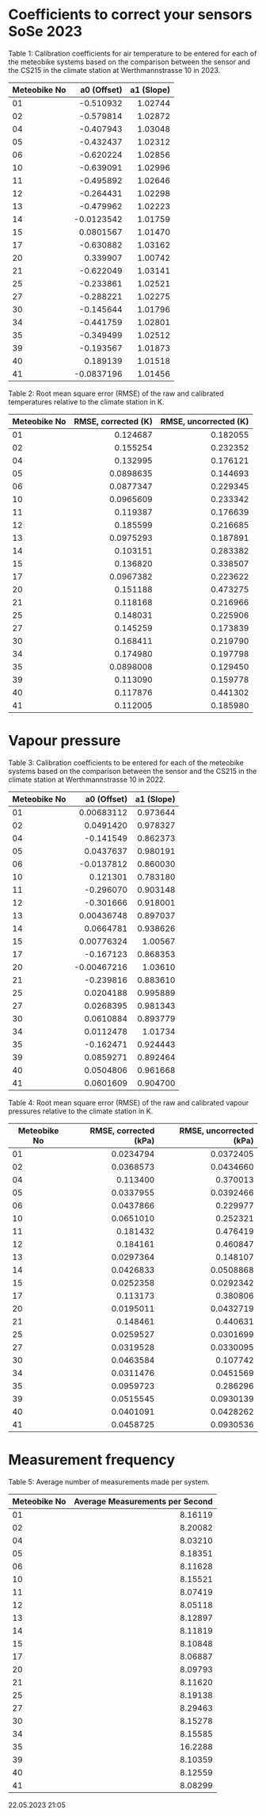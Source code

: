 Coefficients to correct your sensors SoSe 2023
====================================================

Table 1: Calibration coefficients for air temperature to be entered for each of the meteobike systems based on the comparison between the sensor and the CS215 in the climate station at Werthmannstrasse 10 in 2023. 

| Meteobike No | a0 (Offset) | a1 (Slope) | 
| --- | ---: | ---: | 
| 01 |     -0.510932 |       1.02744 |
| 02 |     -0.579814 |       1.02872 |
| 04 |     -0.407943 |       1.03048 |
| 05 |     -0.432437 |       1.02312 |
| 06 |     -0.620224 |       1.02856 |
| 10 |     -0.639091 |       1.02996 |
| 11 |     -0.495892 |       1.02646 |
| 12 |     -0.264431 |       1.02298 |
| 13 |     -0.479962 |       1.02223 |
| 14 |    -0.0123542 |       1.01759 |
| 15 |     0.0801567 |       1.01470 |
| 17 |     -0.630882 |       1.03162 |
| 20 |      0.339907 |       1.00742 |
| 21 |     -0.622049 |       1.03141 |
| 25 |     -0.233861 |       1.02521 |
| 27 |     -0.288221 |       1.02275 |
| 30 |     -0.145644 |       1.01796 |
| 34 |     -0.441759 |       1.02801 |
| 35 |     -0.349499 |       1.02512 |
| 39 |     -0.193567 |       1.01873 |
| 40 |      0.189139 |       1.01518 |
| 41 |    -0.0837196 |       1.01456 |

Table 2: Root mean square error (RMSE) of the raw and calibrated temperatures relative to the climate station in K.

| Meteobike No | RMSE, corrected (K) | RMSE, uncorrected (K) | 
| --- | ---: | ---: |
| 01 |      0.124687 |      0.182055 |
| 02 |      0.155254 |      0.232352 |
| 04 |      0.132995 |      0.176121 |
| 05 |     0.0898635 |      0.144693 |
| 06 |     0.0877347 |      0.229345 |
| 10 |     0.0965609 |      0.233342 |
| 11 |      0.119387 |      0.176639 |
| 12 |      0.185599 |      0.216685 |
| 13 |     0.0975293 |      0.187891 |
| 14 |      0.103151 |      0.283382 |
| 15 |      0.136820 |      0.338507 |
| 17 |     0.0967382 |      0.223622 |
| 20 |      0.151188 |      0.473275 |
| 21 |      0.118168 |      0.216966 |
| 25 |      0.148031 |      0.225906 |
| 27 |      0.145259 |      0.173839 |
| 30 |      0.168411 |      0.219790 |
| 34 |      0.174980 |      0.197798 |
| 35 |     0.0898008 |      0.129450 |
| 39 |      0.113090 |      0.159778 |
| 40 |      0.117876 |      0.441302 |
| 41 |      0.112005 |      0.185980 |

Vapour pressure
====================================================

Table 3: Calibration coefficients to be entered for each of the meteobike systems based on the comparison between the sensor and the CS215 in the climate station at Werthmannstrasse 10 in 2022.

| Meteobike No | a0 (Offset) | a1 (Slope) | 
| --- | ---: | ---: 
| 01 |    0.00683112 |      0.973644 |
| 02 |     0.0491420 |      0.978327 |
| 04 |     -0.141549 |      0.862373 |
| 05 |     0.0437637 |      0.980191 |
| 06 |    -0.0137812 |      0.860030 |
| 10 |      0.121301 |      0.783180 |
| 11 |     -0.296070 |      0.903148 |
| 12 |     -0.301666 |      0.918001 |
| 13 |    0.00436748 |      0.897037 |
| 14 |     0.0664781 |      0.938626 |
| 15 |    0.00776324 |       1.00567 |
| 17 |     -0.167123 |      0.868353 |
| 20 |   -0.00467216 |       1.03610 |
| 21 |     -0.239816 |      0.883610 |
| 25 |     0.0204188 |      0.995889 |
| 27 |     0.0268395 |      0.981343 |
| 30 |     0.0610884 |      0.893779 |
| 34 |     0.0112478 |       1.01734 |
| 35 |     -0.162471 |      0.924443 |
| 39 |     0.0859271 |      0.892464 |
| 40 |     0.0504806 |      0.961668 |
| 41 |     0.0601609 |      0.904700 |

Table 4: Root mean square error (RMSE) of the raw and calibrated vapour pressures relative to the climate station in K.

| Meteobike No | RMSE, corrected (kPa) | RMSE, uncorrected (kPa) | 
| --- | ---: | ---: |
| 01 |     0.0234794 |     0.0372405 |
| 02 |     0.0368573 |     0.0434660 |
| 04 |      0.113400 |      0.370013 |
| 05 |     0.0337955 |     0.0392466 |
| 06 |     0.0437866 |      0.229977 |
| 10 |     0.0651010 |      0.252321 |
| 11 |      0.181432 |      0.476419 |
| 12 |      0.184161 |      0.460847 |
| 13 |     0.0297364 |      0.148107 |
| 14 |     0.0426833 |     0.0508868 |
| 15 |     0.0252358 |     0.0292342 |
| 17 |      0.113173 |      0.380806 |
| 20 |     0.0195011 |     0.0432719 |
| 21 |      0.148461 |      0.440631 |
| 25 |     0.0259527 |     0.0301699 |
| 27 |     0.0319528 |     0.0330095 |
| 30 |     0.0463584 |      0.107742 |
| 34 |     0.0311476 |     0.0451569 |
| 35 |     0.0959723 |      0.286296 |
| 39 |     0.0515545 |     0.0930139 |
| 40 |     0.0401091 |     0.0428262 |
| 41 |     0.0458725 |     0.0930536 |


Measurement frequency
===========================

Table 5: Average number of measurements made per system.

| Meteobike No | Average Measurements per Second |
| --- | ---: |
| 01 |       8.16119 |
| 02 |       8.20082 |
| 04 |       8.03210 |
| 05 |       8.18351 |
| 06 |       8.11628 |
| 10 |       8.15521 |
| 11 |       8.07419 |
| 12 |       8.05118 |
| 13 |       8.12897 |
| 14 |       8.11819 |
| 15 |       8.10848 |
| 17 |       8.06887 |
| 20 |       8.09793 |
| 21 |       8.11620 |
| 25 |       8.19138 |
| 27 |       8.29463 |
| 30 |       8.15278 |
| 34 |       8.15585 |
| 35 |       16.2288 |
| 39 |       8.10359 |
| 40 |       8.12559 |
| 41 |       8.08299 |

22.05.2023 21:05

